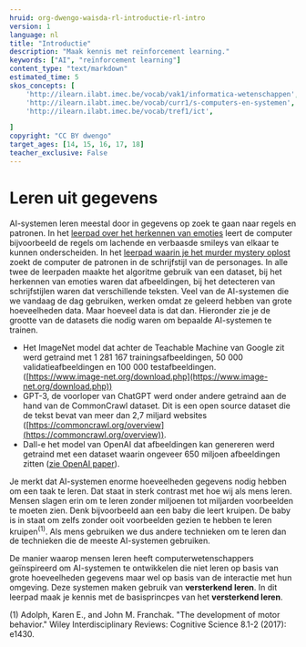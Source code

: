 ```yaml
---
hruid: org-dwengo-waisda-rl-introductie-rl-intro
version: 1
language: nl
title: "Introductie"
description: "Maak kennis met reïnforcement learning."
keywords: ["AI", "reïnforcement learning"]
content_type: "text/markdown"
estimated_time: 5
skos_concepts: [
    'http://ilearn.ilabt.imec.be/vocab/vak1/informatica-wetenschappen', 
    'http://ilearn.ilabt.imec.be/vocab/curr1/s-computers-en-systemen',
    'http://ilearn.ilabt.imec.be/vocab/tref1/ict',

]
copyright: "CC BY dwengo"
target_ages: [14, 15, 16, 17, 18]
teacher_exclusive: False
---
```


# Leren uit gegevens

AI-systemen leren meestal door in gegevens op zoek te gaan naar regels en patronen. In het [leerpad over het herkennen van emoties](https://dwengo.org/learning-path.html?hruid=org-dwengo-waisda-beelden-emoties-herkennen&language=nl&te=true&source_page=%2Fwaisda%2F&source_title=%20wAIsda?#org-dwengo-waisda-beelden-emoties-herkennen-intro;nl;1) leert de computer bijvoorbeeld de regels om lachende en verbaasde smileys van elkaar te kunnen onderscheiden. In het [leerpad waarin je het murder mystery oplost](https://dwengo.org/learning-path.html?hruid=org-dwengo-waisda-taal-murder-mistery&language=nl&te=true&source_page=%2Fwaisda%2F&source_title=%20wAIsda?#org-dwengo-waisda-taal-murder-mystery-intro;nl;1) zoekt de computer de patronen in de schrijfstijl van de personages. In alle twee de leerpaden maakte het algoritme gebruik van een dataset, bij het herkennen van emoties waren dat afbeeldingen, bij het detecteren van schrijfstijlen waren dat verschillende teksten. Veel van de AI-systemen die we vandaag de dag gebruiken, werken omdat ze geleerd hebben van grote hoeveelheden data. Maar hoeveel data is dat dan. Hieronder zie je de grootte van de datasets die nodig waren om bepaalde AI-systemen te trainen.

- Het ImageNet model dat achter de Teachable Machine van Google zit werd getraind met 1 281 167 trainingsafbeeldingen, 50 000 validatieafbeeldingen en 100 000 testafbeeldingen. ([https://www.image-net.org/download.php](https://www.image-net.org/download.php))
- GPT-3, de voorloper van ChatGPT werd onder andere getraind aan de hand van de CommonCrawl dataset. Dit is een open source dataset die de tekst bevat van meer dan 2,7 miljard websites ([https://commoncrawl.org/overview](https://commoncrawl.org/overview)). 
- Dall-e het model van OpenAI dat afbeeldingen kan genereren werd getraind met een dataset waarin ongeveer 650 miljoen afbeeldingen zitten ([zie OpenAI paper](https://arxiv.org/pdf/2204.06125)).

Je merkt dat AI-systemen enorme hoeveelheden gegevens nodig hebben om een taak te leren. Dat staat in sterk contrast met hoe wij als mens leren. Mensen slagen erin om te leren zonder miljoenen tot miljarden voorbeelden te moeten zien. Denk bijvoorbeeld aan een baby die leert kruipen. De baby is in staat om zelfs zonder ooit voorbeelden gezien te hebben te leren kruipen<sup>(1)</sup>. Als mens gebruiken we dus andere technieken om te leren dan de technieken die de meeste AI-systemen gebruiken. 

De manier waarop mensen leren heeft computerwetenschappers geïnspireerd om AI-systemen te ontwikkelen die niet leren op basis van grote hoeveelheden gegevens maar wel op basis van de interactie met hun omgeving. Deze systemen maken gebruik van **versterkend leren**. In dit leerpad maak je kennis met de basisprincpes van het **versterkend leren**.




(1) Adolph, Karen E., and John M. Franchak. "The development of motor behavior." Wiley Interdisciplinary Reviews: Cognitive Science 8.1-2 (2017): e1430.